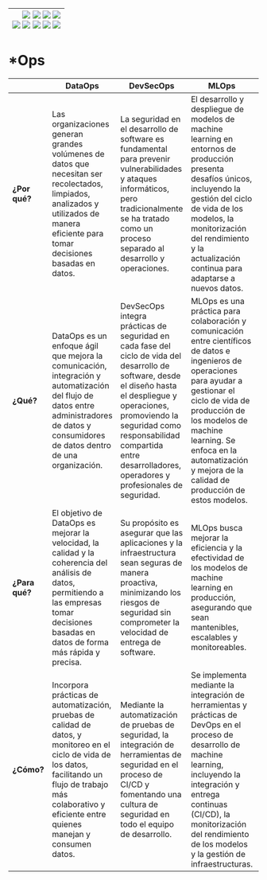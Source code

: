 <div align=right>

|[![](https://img.shields.io/badge/-Inicio-FFF?style=flat&logo=Emlakjet&logoColor=black)](/README.md) [![](https://img.shields.io/badge/-Introducción-FFF?style=flat&logo=abbrobotstudio&logoColor=black)](/documentos/intro.md) [![](https://img.shields.io/badge/-Modelos_de_lenguaje-FFF?style=flat&logo=LiveChat&logoColor=black)](/documentos/LLMs.md) [![](https://img.shields.io/badge/-Panorámica-FFF?style=flat&logo=openstreetmap&logoColor=black)](/documentos/panoramica.md)<br>  [![](https://img.shields.io/badge/-Prompts-FFF?style=flat&logo=Proton&logoColor=black)](/documentos/prompts/README.md) [![](https://img.shields.io/badge/-Ing,_de_prompts-FFF?style=flat&logo=googleearthengine&logoColor=black)](/documentos/ingenieriaDePrompts/README.md) [![](https://img.shields.io/badge/-Patrones-FFF?style=flat&logo=textpattern&logoColor=black)](/documentos/ingenieriaDePrompts/patrones/README.md) [![](https://img.shields.io/badge/8vP-FFF?style=flat&logo=v8&logoColor=black)](/documentos/prompts/mejoresPracticas/8virtudesDelPrompting.md) [![](https://img.shields.io/badge/-Casos_de_uso-FFF?style=flat&logo=gitbook&logoColor=black)](/documentos/casosDeUso/README.md)|
|-:|

</div>

# *Ops

||DataOps|DevSecOps|MLOps|AIOps
|-|-|-|-|-|
**¿Por qué?**   |Las organizaciones generan grandes volúmenes de datos que necesitan ser recolectados, limpiados, analizados y utilizados de manera eficiente para tomar decisiones basadas en datos.|La seguridad en el desarrollo de software es fundamental para prevenir vulnerabilidades y ataques informáticos, pero tradicionalmente se ha tratado como un proceso separado al desarrollo y operaciones.|El desarrollo y despliegue de modelos de machine learning en entornos de producción presenta desafíos únicos, incluyendo la gestión del ciclo de vida de los modelos, la monitorización del rendimiento y la actualización continua para adaptarse a nuevos datos.|Hace falta automatizar y mejorar las operaciones de TI
**¿Qué?**       |DataOps es un enfoque ágil que mejora la comunicación, integración y automatización del flujo de datos entre administradores de datos y consumidores de datos dentro de una organización.|DevSecOps integra prácticas de seguridad en cada fase del ciclo de vida del desarrollo de software, desde el diseño hasta el despliegue y operaciones, promoviendo la seguridad como responsabilidad compartida entre desarrolladores, operadores y profesionales de seguridad.|MLOps es una práctica para colaboración y comunicación entre científicos de datos e ingenieros de operaciones para ayudar a gestionar el ciclo de vida de producción de los modelos de machine learning. Se enfoca en la automatización y mejora de la calidad de producción de estos modelos.|AIOps combina big data y técnicas de inteligencia artificial para automatizar la identificación y resolución de problemas comunes en las operaciones de TI, utilizando modelos predictivos para anticiparse a posibles fallos y automatizar su corrección
**¿Para qué?**  |El objetivo de DataOps es mejorar la velocidad, la calidad y la coherencia del análisis de datos, permitiendo a las empresas tomar decisiones basadas en datos de forma más rápida y precisa.|Su propósito es asegurar que las aplicaciones y la infraestructura sean seguras de manera proactiva, minimizando los riesgos de seguridad sin comprometer la velocidad de entrega de software.|MLOps busca mejorar la eficiencia y la efectividad de los modelos de machine learning en producción, asegurando que sean mantenibles, escalables y monitoreables.|El objetivo es detectar y reaccionar a problemas en una fase temprana, incluso antes de que los usuarios finales se vean afectados, mediante la automatización de ciertas tareas operativas.
**¿Cómo?**      |Incorpora prácticas de automatización, pruebas de calidad de datos, y monitoreo en el ciclo de vida de los datos, facilitando un flujo de trabajo más colaborativo y eficiente entre quienes manejan y consumen datos.|Mediante la automatización de pruebas de seguridad, la integración de herramientas de seguridad en el proceso de CI/CD y fomentando una cultura de seguridad en todo el equipo de desarrollo.|Se implementa mediante la integración de herramientas y prácticas de DevOps en el proceso de desarrollo de machine learning, incluyendo la integración y entrega continuas (CI/CD), la monitorización del rendimiento de los modelos y la gestión de infraestructuras.|Implementar AIOps es un viaje complejo que requiere una planificación cuidadosa, habilidades especializadas en IA y ML, y una estrecha colaboración entre los equipos de TI, operaciones y desarrollo de software. 
